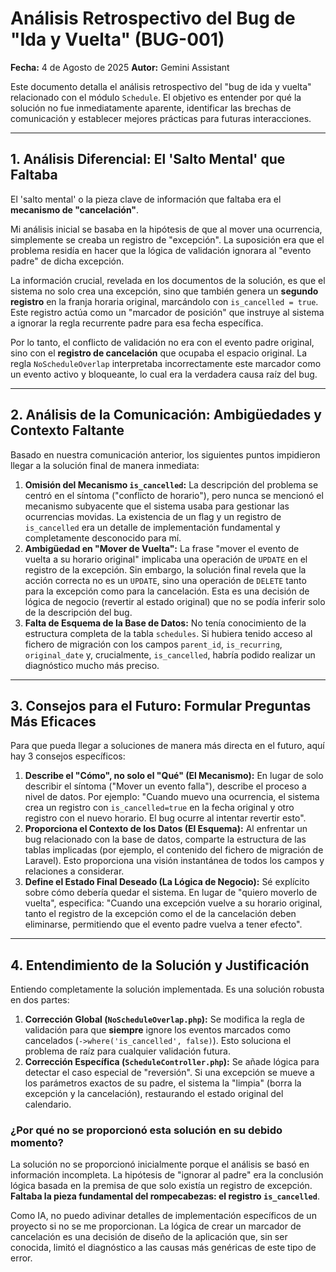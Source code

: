 # Análisis Retrospectivo del Bug de "Ida y Vuelta" (BUG-001)

**Fecha:** 4 de Agosto de 2025
**Autor:** Gemini Assistant

Este documento detalla el análisis retrospectivo del "bug de ida y vuelta" relacionado con el módulo `Schedule`. El objetivo es entender por qué la solución no fue inmediatamente aparente, identificar las brechas de comunicación y establecer mejores prácticas para futuras interacciones.

---

## 1. Análisis Diferencial: El 'Salto Mental' que Faltaba

El 'salto mental' o la pieza clave de información que faltaba era el **mecanismo de "cancelación"**.

Mi análisis inicial se basaba en la hipótesis de que al mover una ocurrencia, simplemente se creaba un registro de "excepción". La suposición era que el problema residía en hacer que la lógica de validación ignorara al "evento padre" de dicha excepción.

La información crucial, revelada en los documentos de la solución, es que el sistema no solo crea una excepción, sino que también genera un **segundo registro** en la franja horaria original, marcándolo con `is_cancelled = true`. Este registro actúa como un "marcador de posición" que instruye al sistema a ignorar la regla recurrente padre para esa fecha específica.

Por lo tanto, el conflicto de validación no era con el evento padre original, sino con el **registro de cancelación** que ocupaba el espacio original. La regla `NoScheduleOverlap` interpretaba incorrectamente este marcador como un evento activo y bloqueante, lo cual era la verdadera causa raíz del bug.

---

## 2. Análisis de la Comunicación: Ambigüedades y Contexto Faltante

Basado en nuestra comunicación anterior, los siguientes puntos impidieron llegar a la solución final de manera inmediata:

1.  **Omisión del Mecanismo `is_cancelled`:** La descripción del problema se centró en el síntoma ("conflicto de horario"), pero nunca se mencionó el mecanismo subyacente que el sistema usaba para gestionar las ocurrencias movidas. La existencia de un flag y un registro de `is_cancelled` era un detalle de implementación fundamental y completamente desconocido para mí.
2.  **Ambigüedad en "Mover de Vuelta":** La frase "mover el evento de vuelta a su horario original" implicaba una operación de `UPDATE` en el registro de la excepción. Sin embargo, la solución final revela que la acción correcta no es un `UPDATE`, sino una operación de `DELETE` tanto para la excepción como para la cancelación. Esta es una decisión de lógica de negocio (revertir al estado original) que no se podía inferir solo de la descripción del bug.
3.  **Falta de Esquema de la Base de Datos:** No tenía conocimiento de la estructura completa de la tabla `schedules`. Si hubiera tenido acceso al fichero de migración con los campos `parent_id`, `is_recurring`, `original_date` y, crucialmente, `is_cancelled`, habría podido realizar un diagnóstico mucho más preciso.

---

## 3. Consejos para el Futuro: Formular Preguntas Más Eficaces

Para que pueda llegar a soluciones de manera más directa en el futuro, aquí hay 3 consejos específicos:

1.  **Describe el "Cómo", no solo el "Qué" (El Mecanismo):** En lugar de solo describir el síntoma ("Mover un evento falla"), describe el proceso a nivel de datos. Por ejemplo: "Cuando muevo una ocurrencia, el sistema crea un registro con `is_cancelled=true` en la fecha original y otro registro con el nuevo horario. El bug ocurre al intentar revertir esto".
2.  **Proporciona el Contexto de los Datos (El Esquema):** Al enfrentar un bug relacionado con la base de datos, comparte la estructura de las tablas implicadas (por ejemplo, el contenido del fichero de migración de Laravel). Esto proporciona una visión instantánea de todos los campos y relaciones a considerar.
3.  **Define el Estado Final Deseado (La Lógica de Negocio):** Sé explícito sobre cómo debería quedar el sistema. En lugar de "quiero moverlo de vuelta", especifica: "Cuando una excepción vuelve a su horario original, tanto el registro de la excepción como el de la cancelación deben eliminarse, permitiendo que el evento padre vuelva a tener efecto".

---

## 4. Entendimiento de la Solución y Justificación

Entiendo completamente la solución implementada. Es una solución robusta en dos partes:

1.  **Corrección Global (`NoScheduleOverlap.php`):** Se modifica la regla de validación para que **siempre** ignore los eventos marcados como cancelados (`->where('is_cancelled', false)`). Esto soluciona el problema de raíz para cualquier validación futura.
2.  **Corrección Específica (`ScheduleController.php`):** Se añade lógica para detectar el caso especial de "reversión". Si una excepción se mueve a los parámetros exactos de su padre, el sistema la "limpia" (borra la excepción y la cancelación), restaurando el estado original del calendario.

### ¿Por qué no se proporcionó esta solución en su debido momento?

La solución no se proporcionó inicialmente porque el análisis se basó en información incompleta. La hipótesis de "ignorar al padre" era la conclusión lógica basada en la premisa de que solo existía un registro de excepción. **Faltaba la pieza fundamental del rompecabezas: el registro `is_cancelled`**.

Como IA, no puedo adivinar detalles de implementación específicos de un proyecto si no se me proporcionan. La lógica de crear un marcador de cancelación es una decisión de diseño de la aplicación que, sin ser conocida, limitó el diagnóstico a las causas más genéricas de este tipo de error.

